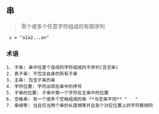 ## 串

> 零个或多个任意字符组成的有限序列
> 

	 s = "a1a2...an"
### 术语
	1. 子串: 串中任意个连续的字符组成的子序列(含空串)
	2. 真子串: 不包含自身的所有子串
	3. 主串: 包含子串的串
	4. 字符位置: 字符出现在串中的序号
	5. 子串的位置: 子串中第一个字符在主串中的位置
	6. 空格串: 有一个或多个空格组成的串 **与空串不同** "   "
	7. 串相等: 当且仅当两个串的长度相等并且各个对应位置上的字符都相同